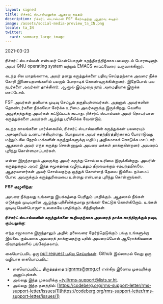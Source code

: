 ```yaml
---
layout: signed
title: ரிச்சர்ட் ஸ்டால்மனுக்கு ஆதரவு கடிதம்
description: ரிச்சர்ட் ஸ்டால்மன் FSF சேர்வதற்கு ஆதரவு கடிதம்
image: /assets/social-media-preview_ta_IN.png
locale: ta_IN
twitter:
  card: summary_large_image
---
```


2021-03-23

ரிச்சர்ட் ஸ்டால்மன் என்பவர் மென்பொருள் சுதந்திரத்திற்காக பலவருடம் போராடினார். அவர் GNU operating system மற்றும் EMACS சாப்ட்வேரை உருவாக்கினார்.

கடந்த சில மாதங்களாக, அவர் தனது கருத்துக்களை பதிவு செய்ததற்காக அவரை நீக்க கோரி இணையதளங்களில் பலரும் போராடிக் கொண்டிருக்கின்றனர். இதேபோல் பல நபர்களை அவர்கள் தாக்கினர். ஆனால் இம்முறை நாம் அமைதியாக இருக்க மாட்டோம்.

FSF அவர்கள் தனியாக முடிவு செய்யூம் தகுதியுள்ளவர்கள். அதனால் அவர்களின் தொண்டர்களை நீக்கவோ சேர்க்க உரிமை அவர்களுக்கு இருக்கிறது. 
வெளிய அழுத்தத்துக்கு அவர்கள் கட்டுப்படக் கூடாது. ரிச்சர்ட் ஸ்டால்மன் அவர் தொடர்பான கருத்துக்களை அவர்கள் ஆழ்ந்து பரிசீலிக்க வேண்டும்.

கடந்த காலங்களை பார்க்கையில், ரிச்சர்ட் ஸ்டால்மனின் கருத்துக்கள் பலரையும் அசவுகரியம் உண்டாக்கியுள்ளது. பொதுவாக அவர் சுதந்திரத்திற்காகப் போராடுவது மற்றும் சில நேரம் மக்களின் கருத்துக்களுக்கு மதிப்பு அதிகமாகக் கொடுக்க மாட்டார். ஆதலால் அவர் எந்த கருத்து சொன்னாலும் அவரை மக்கள் தாக்குகின்றனர் அவரைப் புரிந்து கொள்ளமாட்டார்கள்.

என்ன இருந்தாலும் அவருக்கு அவர் கருத்து சொல்ல உரிமை இருக்கின்றது. அவரின் கருத்துக்கும் அவர் இந்த சமூகத்தை வழிநடத்தும் திறமைக்கும் சம்பந்தமில்லை. ஆதரவாளர்கள் அவர் சொல்வதற்கு ஒத்துக் கொள்ளத் தேவை இல்லை. நம்மைப் போல அவருக்கும் கருத்துரிமையை உள்ளது என்பதை புரிந்து கொள்ளுங்கள்.

**FSF குழுவிற்கு:**

அவரை நீக்குவது உங்களது இயக்கத்தை பெரிதும் பாதிக்கும். ஆதலால் நீங்கள் எடுக்கும் முடிவுகளை ஆழ்ந்து பரிசீலிக்குமாறு நாங்கள் கேட்டுக் கொள்கிறோம். உங்கள் முடிவு மென்பொருள் உலகையே பாதிக்கும். சிந்தியுங்கள்.
    
**ரிச்சர்ட் ஸ்டால்மனின் கருத்துக்களை கூறியதற்காக அவரைத் தாக்க காத்திருக்கும் ரவுடி கும்பலுக்கு:**

எந்த சமூகமாக இருந்தாலும் அதில் தலைவரை தேர்ந்தெடுக்கும் பங்கு உங்களுக்கு இல்லை. கும்பலாக அவரைத் தாக்குவதற்கு பதில் அவரைப்போல் ஆரோக்கியமான விவாதங்களில் பங்கேற்கலாம்.


கையொப்பமிட ஒரு [pull
request பதிவு செய்யுங்கள்](https://github.com/rms-support-letter/rms-support-letter.github.io/pulls).
Github இல்லாமல் வேறு ஒரு வழியாக கையொப்பமிட: 
- கையொப்பமிட்ட திருத்தத்தை [signrms@prog.cf](mailto:signrms@prog.cf) என்கிற இணைய முகவரிக்கு அனுப்புங்கள்.
- அல்லது இந்த முகவரிக்கு [~tyil/rms-support@lists.sr.ht](mailto:~tyil/rms-support@lists.sr.ht).
- அல்லது இந்த தளத்தில்: [https://codeberg.org/rms-support-letter/rms-support-letter/issues/1](https://codeberg.org/rms-support-letter/rms-support-letter/issues/1)
